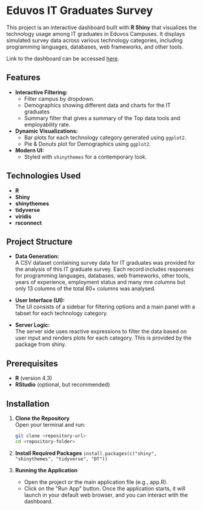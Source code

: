 # Eduvos IT Graduates Survey

This project is an interactive dashboard built with **R Shiny** that visualizes the technology usage among IT graduates in Eduvos Campuses. It displays simulated survey data across various technology categories, including programming languages, databases, web frameworks, and other tools.

Link to the dashboard can be accessed [here](https://kennymod.shinyapps.io/r_shiny_assignment/).

## Features

-   **Interactive Filtering:**
    -   Filter campus by dropdown.
    -   Demographics showing different data and charts for the IT graduates
    -   Summary filter that gives a summary of the Top data tools and employability rate.
-   **Dynamic Visualizations:**
    -   Bar plots for each technology category generated using `ggplot2`.
    -   Pie & Donuts plot for Demographics using `ggplot2`.
-   **Modern UI:**
    -   Styled with `shinythemes` for a contemporary look.

## Technologies Used

-   **R**
-   **Shiny**
-   **shinythemes**
-   **tidyverse**
-   **viridis**
-   **rsconnect**

## Project Structure

-   **Data Generation:**\
    A CSV dataset containing survey data for IT graduates was provided for the analysis of this IT graduate survey. Each record includes responses for programming languages, databases, web frameworks, other tools, years of experience, employment status and many mre columns but only 13 columns of the total 80+ columns was analysed.

-   **User Interface (UI):**\
    The UI consists of a sidebar for filtering options and a main panel with a tabset for each technology category.

-   **Server Logic:**\
    The server side uses reactive expressions to filter the data based on user input and renders plots for each category. This is provided by the package from shiny.

## Prerequisites

-   **R** (version 4.3)
-   **RStudio** (optional, but recommended)

## Installation

1.  **Clone the Repository**\
    Open your terminal and run:

    ``` bash
    git clone <repository-url>
    cd <repository-folder>
    ```

2.  **Install Required Packages** `install.packages(c("shiny", "shinythemes", "tidyverse", "DT"))`

3.  **Running the Application**

    -   Open the project or the main application file (e.g., app.R).
    -   Click on the "Run App" button. Once the application starts, it will launch in your default web browser, and you can interact with the dashboard.
